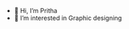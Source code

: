 - 👋 Hi, I’m Pritha
- 👀 I’m interested in Graphic designing


<!---
Pritha-designer/Pritha-designer is a ✨ special ✨ repository because its `README.md` (this file) appears on your GitHub profile.
You can click the Preview link to take a look at your changes.
--->
